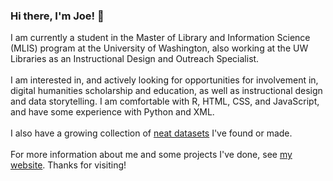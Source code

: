 ### Hi there, I'm Joe! 👋

I am currently a student in the Master of Library and Information Science (MLIS) program at the University of Washington, also working at the UW Libraries as an Instructional Design and Outreach Specialist.
<br><br>
I am interested in, and actively looking for opportunities for involvement in, digital humanities scholarship and education, as well as instructional design and data storytelling. I am comfortable with R, HTML, CSS, and JavaScript, and have some experience with Python and XML.
<br><br>
I also have a growing collection of [neat datasets](https://github.com/ChessPiece21/Neat-Datasets) I've found or made.
<br><br>
For more information about me and some projects I've done, see [my website](https://chesspiece21.github.io/). Thanks for visiting!
